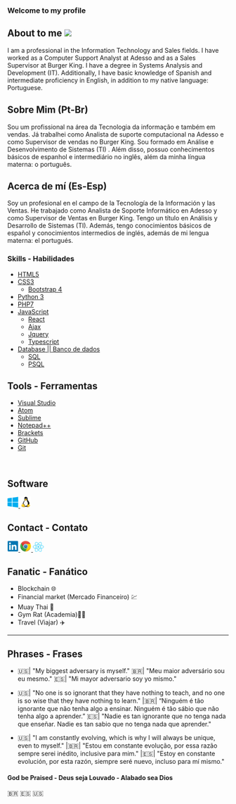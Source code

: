 ### Welcome to my profile



## About to me <img width="5%" src="https://user-images.githubusercontent.com/48757466/232234388-ded2df16-5376-4859-b60d-b4671a9ec021.png">

I am a professional in the Information Technology and Sales fields. I have worked as a Computer Support Analyst at
Adesso and as a Sales Supervisor at Burger King. I have a degree in Systems Analysis and Development (IT). Additionally,
I have basic knowledge of Spanish and intermediate proficiency in English, in addition to my native language:
Portuguese.

## Sobre Mim (Pt-Br)
Sou um profissional na área da Tecnologia da informação e também em vendas. Já trabalhei como Analista de suporte
computacional na Adesso e como Supervisor de vendas no Burger King. Sou formado em Análise e Desenvolvimento de Sistemas
(TI) . Além disso, possuo conhecimentos básicos de espanhol e intermediário no inglês, além da minha língua materna: o
português.

## Acerca de mí (Es-Esp)
Soy un profesional en el campo de la Tecnología de la Información y las Ventas. He trabajado como Analista de Soporte Informático en Adesso y como Supervisor de Ventas en Burger King. Tengo un título en Análisis y Desarrollo de Sistemas (TI). Además, tengo conocimientos básicos de español y conocimientos intermedios de inglés, además de mi lengua materna: el portugués.

### Skills - Habilidades
<div>
    <ul>
        <li>
            <a target="_blank" href="https://www.w3schools.com/html/html_basic.asp">
                <span>HTML5</span>
            </a>
        </li>
        <li>
            <a href="https://www.w3schools.com/css/css_howto.asp">
                <span>CSS3</span>
            </a>
            <BR>
             <ul>
                <li>
                    <a target="_blank" href="https://getbootstrap.com/docs/5.3/getting-started/introduction/">
                        <span>Bootstrap 4</span>
                    </a>
                </li>
              </ul>
        </li>
        <li>
            <a target="_blank" href="https://docs.python.org/3/">
                <span>Python 3</span>
            </a>
        </li>
        <li>
            <a target="_blank" href="https://www.php.net/docs.php">
                <span>PHP7</span>
            </a>
        </li>
        <li>
            <a target="_blank" href="https://www.javascript.com/learn/strings">
                <span>JavaScript</span>
            </a>
            <ul>
                <li>
                    <a target="_blank" href="https://reactnative.dev/docs/getting-started">
                        <span>React</span>
                    </a>
                </li>
                <li>
                    <a target="_blank" href="https://www.w3schools.com/xml/ajax_intro.asp">
                        <span>Ajax</span>
                    </a>
                </li>
                <li>
                    <a target="_blank" href="https://api.jquery.com/category/ajax/">
                        <span>Jquery</span>
                    </a>
                </li>
                <li>
                    <a target="_blank" href="https://www.typescriptlang.org/docs/">
                        <span>Typescript</span>
                    </a>
                </li>
            </ul>
        </li>
        <li>
            <a href="https://www.devmedia.com.br/conceitos-fundamentais-de-banco-de-dados/1649">
                <span>Database</span> || <span>Banco de dados</span>
            </a>
            <ul>
                <li>
                    <a href="https://dev.mysql.com/doc/">
                        <span>SQL</span>
                    </a>
                </li>
                <li>
                    <a href="https://www.postgresql.org/docs/current/app-psql.html">
                        <span>PSQL</span></a>
                </li>
            </ul>
        </li>
    </ul>
</div>


## Tools - Ferramentas

<div>
    <ul>
        <li>
            <a href="https://code.visualstudio.com/docs">
                <span>Visual Studio</span>
            </a>
        </li>
        <li>
            <a href="#">
                <span>Atom</span>
            </a>
        </li>
         <li>
            <a href="https://www.sublimetext.com/docs/">
                <span>Sublime</span>
            </a>
        </li>
         <li>
            <a href="https://notepad-plus-plus.org">
                <span>Notepad++</span>
            </a>
        </li>
         <li>
            <a href="https://brackets.io/docs/current/modules/document/DocumentManager.html">
                <span>Brackets</span>
            </a>
        </li>
        <li>
            <a href="https://docs.github.com/en">
                <span>GitHub</span>
            </a>
        </li>
        <li>
            <a href="https://git-scm.com/docs/git/en">
                <span>Git</span>
            </a>
        </li>
    </ul>
</div>
<br>

## Software

<div>
    <span>
        <a target="_blank" href="https://www.microsoft.com/pt-br/windows/" target="_blank">
            <img width="5%"
                src="https://raw.githubusercontent.com/devicons/devicon/master/icons/windows8/windows8-original.svg">
        </a>
    </span>
    <span>
        <a target="_blank" href="https://www.linux.org" target="_blank">
            <img width="5%"
                src="https://raw.githubusercontent.com/devicons/devicon/master/icons/linux/linux-original.svg">
        </a>
    </span>
</div>

## Contact - Contato

<div>
    <span>
        <a target="_blank" href="https://www.linkedin.com/in/jhonatan-pinheiro-96674316b/" target="_blank">
            <img width="5%"
                src="https://raw.githubusercontent.com/devicons/devicon/master/icons/linkedin/linkedin-original.svg">
        </a>
    </span>
    <span>
        <a target="_blank" target="_blank" href="https://www.linkedin.com/in/jhonatan-pinheiro-96674316b/" target="_blank">
            <img width="5%" alt="Django"
                src="https://raw.githubusercontent.com/devicons/devicon/master/icons/chrome/chrome-original.svg">
        </a>
    </span>
    <span>
        <a target="_blank" href="https://www.linkedin.com/in/jhonatan-pinheiro-96674316b/" target="_blank">
            <img width="5%"
                src="data:image/svg+xml;base64,PHN2ZyB4bWxucz0iaHR0cDovL3d3dy53My5vcmcvMjAwMC9zdmciIHZpZXdCb3g9Ii0xMS41IC0xMC4yMzE3NCAyMyAyMC40NjM0OCI+CiAgPHRpdGxlPlJlYWN0IExvZ288L3RpdGxlPgogIDxjaXJjbGUgY3g9IjAiIGN5PSIwIiByPSIyLjA1IiBmaWxsPSIjNjFkYWZiIi8+CiAgPGcgc3Ryb2tlPSIjNjFkYWZiIiBzdHJva2Utd2lkdGg9IjEiIGZpbGw9Im5vbmUiPgogICAgPGVsbGlwc2Ugcng9IjExIiByeT0iNC4yIi8+CiAgICA8ZWxsaXBzZSByeD0iMTEiIHJ5PSI0LjIiIHRyYW5zZm9ybT0icm90YXRlKDYwKSIvPgogICAgPGVsbGlwc2Ugcng9IjExIiByeT0iNC4yIiB0cmFuc2Zvcm09InJvdGF0ZSgxMjApIi8+CiAgPC9nPgo8L3N2Zz4K" />
        </a>
    </span>





</div>


## Fanatic - Fanático

- Blockchain :globe_with_meridians:
- Financial market (Mercado Financeiro) :chart:
- Muay Thai :boxing_glove:
- Gym Rat (Academia):weight_lifting_man:
- Travel (Viajar) :airplane:

________________________________________________________________________________________________________
## Phrases - Frases

-  🇺🇸| "My biggest adversary is myself."    🇧🇷| "Meu maior adversário sou eu mesmo."    🇪🇸| "Mi mayor adversario soy yo mismo."

- 🇺🇸| "No one is so ignorant that they have nothing to teach, and no one is so wise that they have nothing to learn."   |🇧🇷| “Ninguém é tão ignorante que não tenha algo a ensinar. Ninguém é tão sábio que não tenha algo a aprender.”    🇪🇸| "Nadie es tan ignorante que no tenga nada que enseñar. Nadie es tan sabio que no tenga nada que aprender."
- 🇺🇸| "I am constantly evolving, which is why I will always be unique, even to myself."   |🇧🇷| "Estou em constante evolução, por essa razão sempre serei inédito, inclusive para mim."   |🇪🇸| "Estoy en constante evolución, por esta razón, siempre seré nuevo, incluso para mí mismo."


#### God be Praised - Deus seja Louvado - Alabado sea Dios


🇧🇷 🇪🇸 🇺🇸

<!--
**JhonatanPinheiro/JhonatanPinheiro** is a ✨ _special_ ✨ repository because its `README.md` (this file) appears on your GitHub profile.
